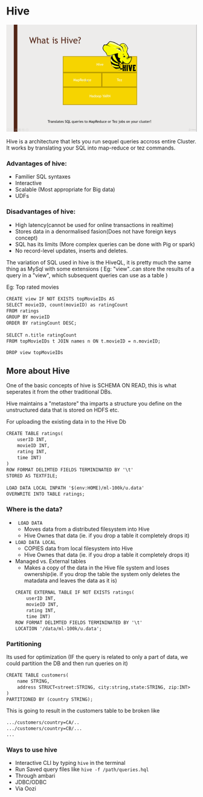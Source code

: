 # Hive
![Hive image](../media/hive.png)

Hive is a architecture that lets you run sequel queries accross entire Cluster. It works by translating your SQL into map-reduce or tez commands.

### Advantages of hive:
- Familier SQL syntaxes
- Interactive
- Scalable (Most appropriate for Big data)
- UDFs

### Disadvantages of hive:
- High latency(cannot be used for online transactions in realtime)
- Stores data in a denormalised fasion(Does not have foreign keys concept)
- SQL has its limits (More complex queries can be done with Pig or spark)
- No record-level updates, inserts and deletes.

The variation of SQL used in hive is the HiveQL, it is pretty much the same thing as MySql with some extensions ( Eg: "view"..can store the results of a query in a "view", which subsequent queries can use as a table )


Eg: Top rated movies
```
CREATE view IF NOT EXISTS topMovieIDs AS
SELECT movieID, count(movieID) as ratingCount
FROM ratings
GROUP BY movieID
ORDER BY ratingCount DESC;

SELECT n.title ratingCount
FROM topMovieIDs t JOIN names n ON t.movieID = n.movieID;
```
```
DROP view topMovieIDs
```

## More about Hive
One of the basic concepts of hive is SCHEMA ON READ, this is what seperates it from the other traditional DBs.

Hive maintains a "metastore" tha imparts a structure you define on the unstructured data that is stored on HDFS etc.

For uploading the existing data in to the Hive Db
```
CREATE TABLE ratings(
    userID INT,
    movieID INT,
    rating INT,
    time INT)
)
ROW FORMAT DELIMTED FIELDS TERMININATED BY '\t'
STORED AS TEXTFILE;

LOAD DATA LOCAL INPATH '$(env:HOME)/ml-100k/u.data'
OVERWRITE INTO TABLE ratings;
```

### Where is the data?
- ``` LOAD DATA```
    - Moves data from a distributed filesystem into Hive
    - Hive Ownes that data (ie. if you drop a table it completely drops it)
- ```LOAD DATA LOCAL```
    - COPIES data from local filesystem into Hive
    - Hive Ownes that data (ie. if you drop a table it completely drops it)
- Managed vs. External tables
    - Makes a copy of the data in the Hive file system and loses ownership(ie. if you drop the table the system only deletes the matadata and leaves the data as it is)
    ```
    CREATE EXTERNAL TABLE IF NOT EXISTS ratings(
        userID INT,
        movieID INT,
        rating INT,
        time INT)
    ROW FORMAT DELIMTED FIELDS TERMININATED BY '\t'
    LOCATION '/data/ml-100k/u.data';
    ```
### Partitioning 

Its used for optimization (IF the query is related to only a part of data, we could partition the DB and then run queries on it)

```
CREATE TABLE customers(
    name STRING,
    address STRUCT<street:STRING, city:string,state:STRING, zip:INT>
)
PARTITIONED BY (country STRING);
```
This is going to result in the customers table to be broken like
```
.../customers/country=CA/..
.../customers/country=CB/...
...
```

### Ways to use hive
- Interactive CLI by typing ```hive``` in the terminal
- Run Saved query files like
  ``` hive -f /path/queries.hql ```
- Through ambari
- JDBC/ODBC
- Via Oozi